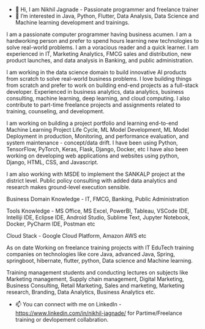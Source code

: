 - 👋 Hi, I am Nikhil Jagnade - Passionate programmer and freelance trainer
- 👀 I’m interested in Java, Python, Flutter, Data Analysis, Data Science and Machine learning development and trainings.

I am a passionate computer programmer having business acumen. I am a hardworking person and prefer to spend hours learning new technologies to solve real-world problems. I am a voracious reader and a quick learner. I am experienced in IT, Marketing Analytics, FMCG sales and distribution, new product launches, and data analysis in Banking, and public administration. 

I am working in the data science domain to build innovative AI products from scratch to solve real-world business problems. I love building things from scratch and prefer to work on building end-end projects as a full-stack developer. Experienced in business analytics, data analytics, business consulting, machine learning, deep learning, and cloud computing. I also contribute to part-time freelance projects and assignments related to training, counseling, and development.

I am working on building a project portfolio and learning end-to-end Machine Learning Project Life Cycle, ML Model Development, ML Model Deployment in production, Monitoring, and performance evaluation, and system maintenance - concept/data drift. I have been using Python, TensorFlow, PyTorch, Keras, Flask, Django, Docker, etc I have also been working on developing web applications and websites using python, Django, HTML, CSS, and Javascript.

I am also working with MSDE to implement the SANKALP project at the district level. Public policy consulting with added data analytics and research makes ground-level execution sensible.

Business Domain Knowledge - IT, FMCG, Banking, Public Administration

Tools Knowledge - MS Office, MS Excel, PowerBI, Tableau, VSCode IDE, Intelliji IDE, Eclipse IDE, Android Studio, Sublime Text, Jupyter Notebook, Docker, PyCharm IDE, Postman etc

Cloud Stack - Google Cloud Platform, Amazon AWS etc

As on date Working on freelance training projects with IT EduTech training companies on technologies like core Java, advanced Java, Spring, springboot, 
hibernate, flutter, python, Data science and Machine learning. 

Training management students and conducting lectures on subjects like Marketing management, Supply chain management, Digital Marketing, Business Consulting, Retail Marketing, Sales and marketing, Marketing research, Branding, Data Analytics, Business Analytics etc.

- 📫 You can connect with me on LinkedIn - https://www.linkedin.com/in/nikhil-jagnade/ for Partime/Freelance training or devlopement collabration. 


